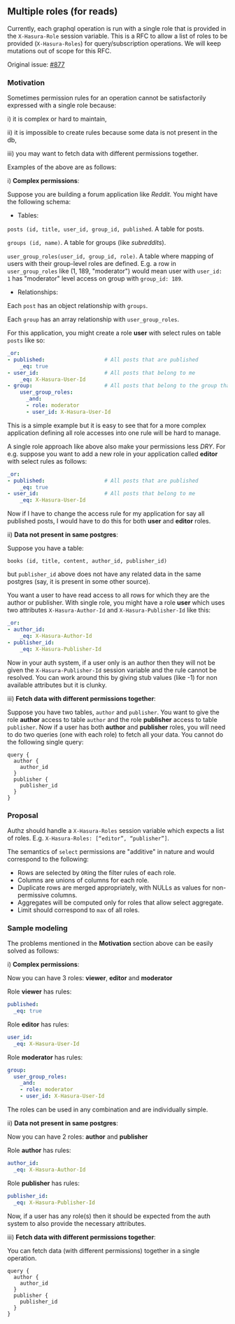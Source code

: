 ## Multiple roles (for reads)

Currently, each graphql operation is run with a single role that is provided in the `X-Hasura-Role` session variable. 
This is a RFC to allow a list of roles to be provided (`X-Hasura-Roles`) for query/subscription operations. We will keep mutations out of scope for this RFC.

Original issue: [#877](https://github.com/hasura/graphql-engine/issues/877)

### Motivation

Sometimes permission rules for an operation cannot be satisfactorily expressed with a single role because:

  i) it is complex or hard to maintain,

  ii) it is impossible to create rules because some data is not present in the db,

  iii) you may want to fetch data with different permissions together.

Examples of the above are as follows:

i) **Complex permissions**:

Suppose you are building a forum application like *Reddit*. You might have the following schema:

- Tables:

`posts (id, title, user_id, group_id, published`. A table for posts.

`groups (id, name)`. A table for groups (like _subreddits_).

`user_group_roles(user_id, group_id, role)`. A table where mapping of users with their group-level roles are defined. E.g. a row in `user_group_roles` like (1, 189, "moderator") would mean user with `user_id: 1` has "moderator" level access on group with `group_id: 189`.

- Relationships:

Each `post` has an object relationship with `groups`.

Each `group` has an array relationship with `user_group_roles`.

For this application, you might create a role **user** with select rules on table `posts` like so:

```yaml
_or:
- published:                   # All posts that are published
    _eq: true            
- user_id:                     # All posts that belong to me
    _eq: X-Hasura-User-Id
- group:                       # All posts that belong to the group that I am a moderator of
    user_group_roles:
      _and:
      - role: moderator
      - user_id: X-Hasura-User-Id
```

This is a simple example but it is easy to see that for a more complex application defining all role accesses into one rule will be hard to manage. 

A single role approach like above also make your permissions less *DRY*. For e.g. suppose you want to add a new role in your application called **editor** with select rules as follows:

```yaml
_or:
- published:                   # All posts that are published
    _eq: true            
- user_id:                     # All posts that belong to me
    _eq: X-Hasura-User-Id
```
Now if I have to change the access rule for my application for say all published posts, I would have to do this for both **user** and **editor** roles.

ii) **Data not present in same postgres**:

Suppose you have a table:

`books (id, title, content, author_id, publisher_id)`

but `publisher_id` above does not have any related data in the same postgres (say, it is present in some other source).

You want a user to have read access to all rows for which they are the author or publisher. With single role, you might have a role **user** which uses two attributes `X-Hasura-Author-Id` and `X-Hasura-Publisher-Id` like this:

```yaml
_or:
- author_id:
    _eq: X-Hasura-Author-Id
- publisher_id:
    _eq: X-Hasura-Publisher-Id

```

Now in your auth system, if a user only is an author then they will not be given the `X-Hasura-Publisher-Id` session variable and the rule cannot be resolved.
You can work around this by giving stub values (like -1) for non available attributes but it is clunky.

iii) **Fetch data with different permissions together**:

Suppose you have two tables, `author` and `publisher`. You want to give the role **author** access to table `author` and the role **publisher** access to table `publisher`. 
Now if a user has both **author** and **publisher** roles, you will need to do two queries (one with each role) to fetch all your data. You cannot do the following single query:

```
query {
  author {
    author_id
  }
  publisher {
    publisher_id
  }
} 
```

### Proposal

Authz should handle a `X-Hasura-Roles` session variable which expects a list of roles. E.g. `X-Hasura-Roles: [“editor”, “publisher”]`.

The semantics of `select` permissions are "additive" in nature and would correspond to the following:

- Rows are selected by `OR`ing the filter rules of each role.
- Columns are unions of columns for each role.
- Duplicate rows are merged appropriately, with NULLs as values for non-permissive columns. 
- Aggregates will be computed only for roles that allow select aggregate.
- Limit should correspond to `max` of all roles.

### Sample modeling

The problems mentioned in the **Motivation** section above can be easily solved as follows:

i) **Complex permissions**: 

Now you can have 3 roles: **viewer**, **editor** and **moderator**

Role **viewer** has rules:
```yaml
published:
  _eq: true
```

Role **editor** has rules:
```yaml
user_id:
  _eq: X-Hasura-User-Id
```

Role **moderator** has rules:
```yaml
group:
  user_group_roles:
    _and:
    - role: moderator
    - user_id: X-Hasura-User-Id
```

The roles can be used in any combination and are individually simple.

ii) **Data not present in same postgres**:

Now you can have 2 roles: **author** and **publisher**

Role **author** has rules:
```yaml
author_id:
  _eq: X-Hasura-Author-Id
```

Role **publisher** has rules:
```yaml
publisher_id:
  _eq: X-Hasura-Publisher-Id
```

Now, if a user has any role(s) then it should be expected from the auth system to also provide the necessary attributes.

iii) **Fetch data with different permissions together**:

You can fetch data (with different permissions) together in a single operation.

```
query {
  author {
    author_id
  }
  publisher {
    publisher_id
  }
} 
```
